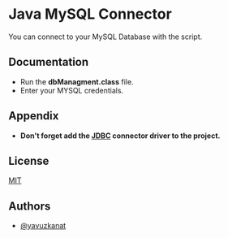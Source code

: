 
# Java MySQL Connector

You can connect to your MySQL Database with the script.

## Documentation

- Run the  **dbManagment.class** file.
- Enter your MYSQL credentials.

## Appendix

- **Don't forget add the [JDBC](https://dev.mysql.com/downloads/connector/j/) connector driver to the project.** 

## License

[MIT](https://choosealicense.com/licenses/mit/)


## Authors

- [@yavuzkanat](https://www.github.com/yavuzkanat)

